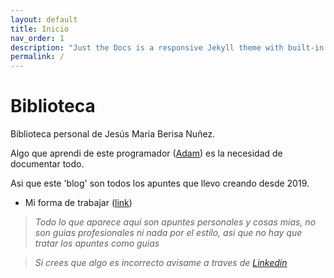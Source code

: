 ```yaml
---
layout: default
title: Inicio
nav_order: 1
description: "Just the Docs is a responsive Jekyll theme with built-in search that is easily customizable and hosted on GitHub Pages."
permalink: /
---
```


# Biblioteca

Biblioteca personal de Jesús Maria Berisa Nuñez.

Algo que aprendi de este programador ([Adam](https://www.twitch.tv/Adam13531)) es la necesidad de documentar todo.

Asi que este 'blog' son todos los apuntes que llevo creando desde 2019.

- Mi forma de trabajar ([link](https://llius123.github.io/Biblioteca/trabajar))

> _Todo lo que aparece aqui son apuntes personales y cosas mias, no son guias profesionales ni nada por el estilo, asi que no hay que tratar los apuntes como guias_

> _Si crees que algo es incorrecto avisame a traves de [Linkedin](https://www.linkedin.com/in/jesusberisanu%C3%B1ez/)_
